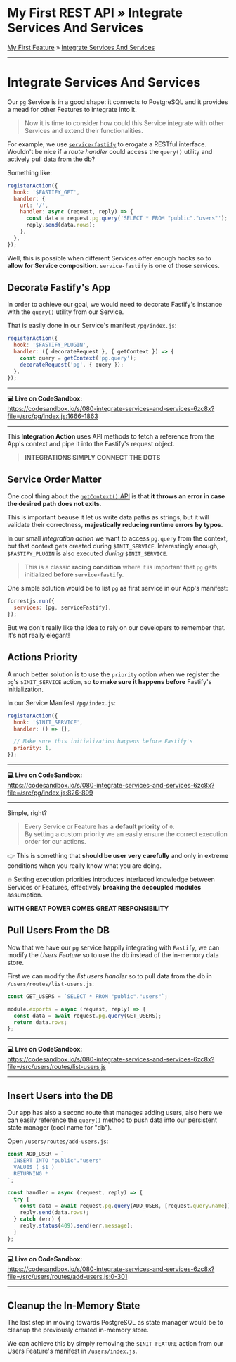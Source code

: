 <h1 class="tutorial-step"><span>My First REST API &raquo;</span> Integrate Services And Services</h1>

[My First Feature](../README.md) &raquo; [Integrate Services And Services](./README.md)

---

# Integrate Services And Services

Our `pg` Service is in a good shape: it connects to PostgreSQL and it provides a mead for other Features to integrate into it.

> Now it is time to consider how could this Service integrate with other Services and extend their functionalities.

For example, we use [`service-fastify`](https://github.com/forrestjs/forrestjs/tree/master/packages/service-fastify#forrestjsservice-fastify) to erogate a RESTful interface. Wouldn't be nice if a _route handler_ could access the `query()` utility and actively pull data from the db?

Something like:

```js
registerAction({
  hook: '$FASTIFY_GET',
  handler: {
    url: '/',
    handler: async (request, reply) => {
      const data = request.pg.query('SELECT * FROM "public"."users"');
      reply.send(data.rows);
    },
  },
});
```

Well, this is possible when different Services offer enough hooks so to **allow for Service composition**. `service-fastify` is one of those services.

## Decorate Fastify's App

In order to achieve our goal, we would need to decorate Fastify's instance with the `query()` utility from our Service.

That is easily done in our Service's manifest `/pg/index.js`:

```js
registerAction({
  hook: '$FASTIFY_PLUGIN',
  handler: ({ decorateRequest }, { getContext }) => {
    const query = getContext('pg.query');
    decorateRequest('pg', { query });
  },
});
```

---

**💻 Live on CodeSandbox:**  
https://codesandbox.io/s/080-integrate-services-and-services-6zc8x?file=/src/pg/index.js:1666-1863

---

This **Integration Action** uses API methods to fetch a reference from the App's context and pipe it into the Fastify's request object.

> **INTEGRATIONS SIMPLY CONNECT THE DOTS**

## Service Order Matter

One cool thing about the [`getContext()` API](../../../api/app-context/README.md#reading-from-the-context) is that **it throws an error in case the desired path does not exits**.

This is important beause it let us write data paths as strings, but it will validate their correctness, **majestically reducing runtime errors by typos**.

In our small _integration action_ we want to access `pg.query` from the context, but that context gets created during `$INIT_SERVICE`. Interestingly enough, `$FASTIFY_PLUGIN` is also executed _during_ `$INIT_SERVICE`.

> This is a classic **racing condition** where it is important that `pg` gets initialized **before `service-fastify`**.

One simple solution would be to list `pg` as first service in our App's manifest:

```js
forrestjs.run({
  services: [pg, serviceFastify],
});
```

But we don't really like the idea to rely on our developers to remember that. It's not really elegant!

## Actions Priority

A much better solution is to use the `priority` option when we register the `pg`'s `$INIT_SERVICE` action, so **to make sure it happens before** Fastify's initialization.

In our Service Manifest `/pg/index.js`:

```js
registerAction({
  hook: '$INIT_SERVICE',
  handler: () => {},

  // Make sure this initialization happens before Fastify's
  priority: 1,
});
```

---

**💻 Live on CodeSandbox:**  
https://codesandbox.io/s/080-integrate-services-and-services-6zc8x?file=/src/pg/index.js:826-899

---

Simple, right?

> Every Service or Feature has a **default priority** of `0`.  
> By setting a custom priority we an easily ensure the correct execution order for our actions.

👉 This is something that **should be user very carefully** and only in extreme conditions when you really know what you are doing.

🔥 Setting execution priorities introduces interlaced knowledge between Services or Features, effectively **breaking the decoupled modules** assumption.

**WITH GREAT POWER COMES GREAT RESPONSIBILITY**

## Pull Users From the DB

Now that we have our `pg` service happily integrating with `Fastify`, we can modify the _Users Feature_ so to use the db instead of the in-memory data store.

First we can modify the _list users handler_ so to pull data from the db in `/users/routes/list-users.js`:

```js
const GET_USERS = `SELECT * FROM "public"."users"`;

module.exports = async (request, reply) => {
  const data = await request.pg.query(GET_USERS);
  return data.rows;
};
```

---

**💻 Live on CodeSandbox:**  
https://codesandbox.io/s/080-integrate-services-and-services-6zc8x?file=/src/users/routes/list-users.js

---

## Insert Users into the DB

Our app has also a second route that manages adding users, also here we can easily reference the `query()` method to push data into our persistent state manager (cool name for "db").

Open `/users/routes/add-users.js`:

```js
const ADD_USER = `
  INSERT INTO "public"."users"
  VALUES ( $1 )
  RETURNING *
`;

const handler = async (request, reply) => {
  try {
    const data = await request.pg.query(ADD_USER, [request.query.name]);
    reply.send(data.rows);
  } catch (err) {
    reply.status(409).send(err.message);
  }
};
```

---

**💻 Live on CodeSandbox:**  
https://codesandbox.io/s/080-integrate-services-and-services-6zc8x?file=/src/users/routes/add-users.js:0-301

---

## Cleanup the In-Memory State

The last step in moving towards PostgreSQL as state manager would be to cleanup the previously created in-memory store.

We can achieve this by simply removing the `$INIT_FEATURE` action from our Users Feature's manifest in `/users/index.js`.
